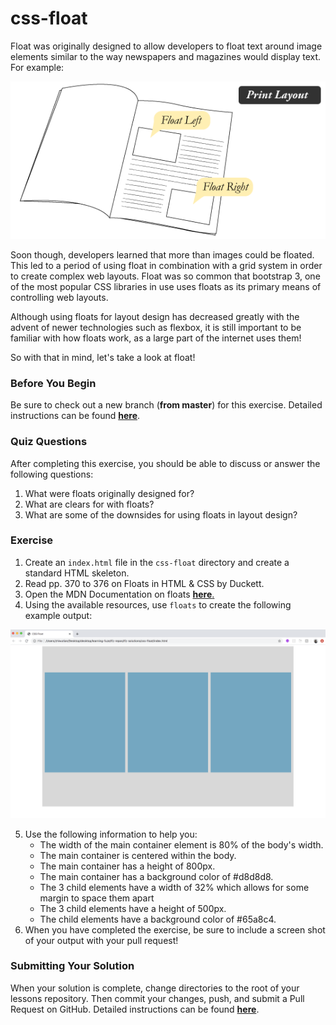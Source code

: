 # css-float

Float was originally designed to allow developers to float text around image elements similar to the way newspapers and magazines would display text. For example:

![Print Layout Float Example](./images/print-layout.png)

Soon though, developers learned that more than images could be floated. This led to a period of using float in combination with a grid system in order to create complex web layouts. Float was so common that bootstrap 3, one of the most popular CSS libraries in use uses floats as its primary means of controlling web layouts.

Although using floats for layout design has decreased greatly with the advent of newer technologies such as flexbox, it is still important to be familiar with how floats work, as a large part of the internet uses them!

So with that in mind, let's take a look at float!

### Before You Begin

Be sure to check out a new branch (**from master**) for this exercise. Detailed instructions can be found [**here**](../../guides/before-each-exercise.md).

### Quiz Questions
After completing this exercise, you should be able to discuss or answer the following questions:

1. What were floats originally designed for?
1. What are clears for with floats?
1. What are some of the downsides for using floats in layout design?

### Exercise

1. Create an `index.html` file in the `css-float` directory and create a standard HTML skeleton.
2. Read pp. 370 to 376 on Floats in HTML & CSS by Duckett.
3. Open the MDN Documentation on floats [**here**.](https://developer.mozilla.org/en-US/docs/Learn/CSS/CSS_layout/Floats)
4. Using the available resources, use `floats` to create the following example output:

![Float Exercise Example](./images/example-output.png)

5. Use the following information to help you:
    - The width of the main container element is 80% of the body's width.
    - The main container is centered within the body.
    - The main container has a height of 800px.
    - The main container has a background color of #d8d8d8.
    - The 3 child elements have a width of 32% which allows for some margin to space them apart
    - The 3 child elements have a height of 500px.
    - The child elements have a background color of #65a8c4.
6. When you have completed the exercise, be sure to include a screen shot of your output with your pull request!

### Submitting Your Solution

When your solution is complete, change directories to the root of your lessons repository. Then commit your changes, push, and submit a Pull Request on GitHub. Detailed instructions can be found [**here**](../../guides/after-each-exercise.md).
